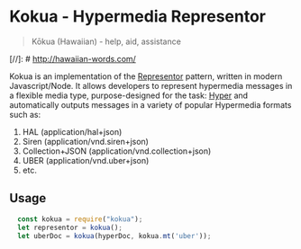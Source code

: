 # Kokua - Hypermedia Representor

> Kōkua (Hawaiian) - help, aid, assistance

[//]: # http://hawaiian-words.com/

Kokua is an implementation of the [Representor](https://github.com/the-hypermedia-project/charter#representor-pattern) pattern, written
in modern Javascript/Node. It allows developers to represent hypermedia messages
in a flexible media type, purpose-designed for the task: [Hyper](http://hyperjson.io)
and automatically outputs messages in a variety of popular Hypermedia formats
such as:

1. HAL (application/hal+json)
2. Siren (application/vnd.siren+json)
3. Collection+JSON (application/vnd.collection+json)
4. UBER (application/vnd.uber+json)
5. etc.

## Usage

```Javascript
  const kokua = require("kokua");
  let representor = kokua();
  let uberDoc = kokua(hyperDoc, kokua.mt('uber'));
```
